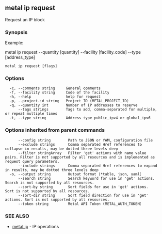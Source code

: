 ## metal ip request

Request an IP block

### Synopsis

Example:

metal ip request --quantity [quantity] --facility [facility_code] --type [address_type]

	

```
metal ip request [flags]
```

### Options

```
  -c, --comments string     General comments
  -f, --facility string     Code of the facility
  -h, --help                help for request
  -p, --project-id string   Project ID (METAL_PROJECT_ID)
  -q, --quantity int        Number of IP addresses to reserve
      --tags strings        Tags to add, comma-separated for multiple, or repeat multiple times
  -t, --type string         Address type public_ipv4 or global_ipv6
```

### Options inherited from parent commands

```
      --config string        Path to JSON or YAML configuration file
      --exclude strings      Comma separated Href references to collapse in results, may be dotted three levels deep
      --filter stringArray   Filter 'get' actions with name value pairs. Filter is not supported by all resources and is implemented as request query parameters.
      --include strings      Comma separated Href references to expand in results, may be dotted three levels deep
  -o, --output string        Output format (*table, json, yaml)
      --search string        Search keyword for use in 'get' actions. Search is not supported by all resources.
      --sort-by string       Sort fields for use in 'get' actions. Sort is not supported by all resources.
      --sort-dir string      Sort field direction for use in 'get' actions. Sort is not supported by all resources.
      --token string         Metal API Token (METAL_AUTH_TOKEN)
```

### SEE ALSO

* [metal ip](metal_ip.md)	 - IP operations

